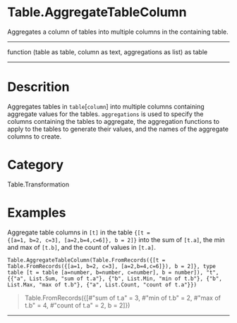 ﻿# Table.AggregateTableColumn
Aggregates a column of tables into multiple columns in the containing table.
***
function (table as table, column as text, aggregations as list) as table
***
# Descrition 
Aggregates tables in <code>table</code>[<code>column</code>] into multiple columns containing aggregate values for the tables. <code>aggregations</code> is used to specify the columns containing the tables to aggregate, the aggregation functions to apply to the tables to generate their values, and the names of the aggregate columns to create.
# Category 
Table.Transformation
# Examples 
Aggregate table columns in <code>[t]</code> in the table <code>{[t = {[a=1, b=2, c=3], [a=2,b=4,c=6]}, b = 2]}</code> into the sum of <code>[t.a]</code>, the min and max of <code>[t.b]</code>, and the count of values in <code>[t.a]</code>.
```
Table.AggregateTableColumn(Table.FromRecords({[t = Table.FromRecords({[a=1, b=2, c=3], [a=2,b=4,c=6]}), b = 2]}, type table [t = table [a=number, b=number, c=number], b = number]), "t", {{"a", List.Sum, "sum of t.a"}, {"b", List.Min, "min of t.b"}, {"b", List.Max, "max of t.b"}, {"a", List.Count, "count of t.a"}})
```
> Table.FromRecords({[#"sum of t.a" = 3, #"min of t.b" = 2, #"max of t.b" = 4, #"count of t.a" = 2, b = 2]})
***
